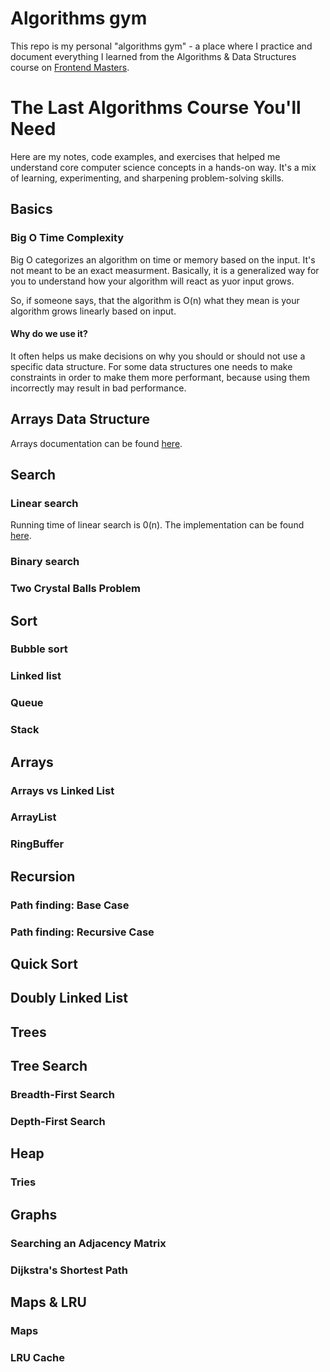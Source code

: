 # Algorithms gym

This repo is my personal "algorithms gym" - a place where I practice and document everything I learned from the Algorithms & Data Structures course on <a href="https://frontendmasters.com/courses/algorithms">Frontend Masters</a>.


# The Last Algorithms Course You'll Need

Here are my notes, code examples, and exercises that helped me understand core computer science concepts in a hands-on way. It's a mix of learning, experimenting, and sharpening problem-solving skills.

## Basics

### Big O Time Complexity

Big O categorizes an algorithm on time or memory based on the input. It's not meant to be an exact measurment. Basically, it is a generalized way for you to understand how your algorithm will react as yuor input grows. 

So, if someone says, that the algorithm is O(n) what they mean is your algorithm grows linearly based on input.

#### Why do we use it?

It often helps us make decisions on why you should or should not use a specific data structure. For some data structures one needs to make constraints in order to make them more performant, because using them incorrectly may result in bad performance. 

## Arrays Data Structure

Arrays documentation can be found [here](/src/algorithms/arrays/README.md).

## Search

### Linear search

Running time of linear search is 0(n). The implementation can be found [here](/src/algorithms/search/LinearSearchList.ts).

### Binary search

### Two Crystal Balls Problem

## Sort 

### Bubble sort

### Linked list

### Queue

### Stack

## Arrays

### Arrays vs Linked List

### ArrayList

### RingBuffer

## Recursion

### Path finding: Base Case

### Path finding: Recursive Case

## Quick Sort

## Doubly Linked List

## Trees

## Tree Search

### Breadth-First Search

### Depth-First Search

## Heap

### Tries

## Graphs

### Searching an Adjacency Matrix

### Dijkstra's Shortest Path

## Maps & LRU

### Maps

### LRU Cache


